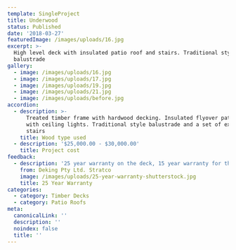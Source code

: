 ```yaml
---
template: SingleProject
title: Underwood
status: Published
date: '2018-03-27'
featuredImage: /images/uploads/16.jpg
excerpt: >-
  High level deck with insulated patio roof and stairs. Traditional style
  balustrade
gallery:
  - image: /images/uploads/16.jpg
  - image: /images/uploads/17.jpg
  - image: /images/uploads/19.jpg
  - image: /images/uploads/21.jpg
  - image: /images/uploads/before.jpg
accordion:
  - description: >-
      Treated timber frame with hardwood decking. Insulated flyover patio roof
      with ceiling lights. Traditional style balustrade and a set of external
      stairs
    title: Wood type used
  - description: '$25,000.00 - $30,000.00'
    title: Project cost
feedback:
  - description: '25 year warranty on the deck, 15 year warranty for the patio roof'
    from: Deking Pty Ltd. Stratco
    image: /images/uploads/25-year-warranty-shutterstock.jpg
    title: 25 Year Warranty
categories:
  - category: Timber Decks
  - category: Patio Roofs
meta:
  canonicalLink: ''
  description: ''
  noindex: false
  title: ''
---
```

